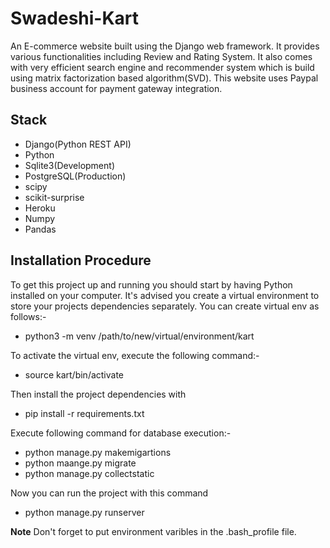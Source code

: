 # Swadeshi-Kart
An E-commerce website built using the Django web framework. It provides various functionalities including Review and Rating System. It also comes with very efficient search engine and recommender system which is build using matrix factorization based algorithm(SVD). This website uses Paypal business account for payment gateway integration.

## Stack

* Django(Python REST API)
* Python
* Sqlite3(Development)
* PostgreSQL(Production)
* scipy
* scikit-surprise
* Heroku
* Numpy
* Pandas

## Installation Procedure

To get this project up and running you should start by having Python installed on your computer. It's advised you create a virtual environment to store your projects dependencies separately. You can create virtual env as follows:-

* python3 -m venv /path/to/new/virtual/environment/kart

To activate the virtual env, execute the following command:-

* source kart/bin/activate

Then install the project dependencies with

* pip install -r requirements.txt

Execute following command for database execution:-

* python manage.py makemigartions
* python maange.py migrate
* python manage.py collectstatic

Now you can run the project with this command

* python manage.py runserver

**Note** Don't forget to put environment varibles in the .bash_profile file.




